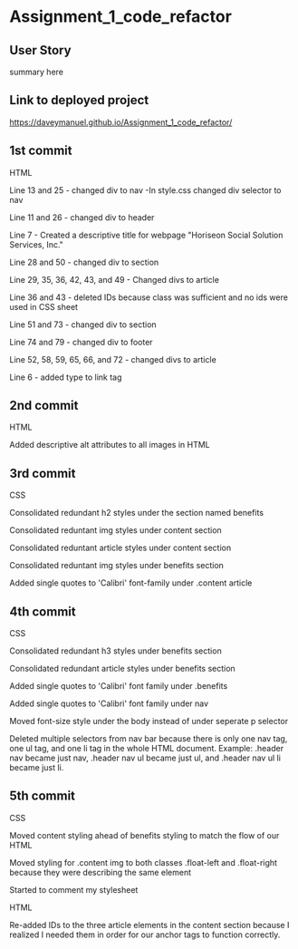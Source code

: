 # Assignment_1_code_refactor

## User Story
summary here 

## Link to deployed project
https://daveymanuel.github.io/Assignment_1_code_refactor/

## 1st commit
HTML

Line 13 and 25 - changed div to nav
-In style.css changed div selector to nav

Line 11 and 26 - changed div to header 

Line 7 - Created a descriptive title for webpage "Horiseon Social Solution Services, Inc."

Line 28 and 50 - changed div to section

Line 29, 35, 36, 42, 43, and 49 - Changed divs to article

Line 36 and 43 - deleted IDs because class was sufficient and no ids were used in CSS sheet

Line 51 and 73 - changed div to section

Line 74 and 79 - changed div to footer

Line 52, 58, 59, 65, 66, and 72 - changed divs to article 

Line 6 - added type to link tag

## 2nd commit
HTML

Added descriptive alt attributes to all images in HTML

## 3rd commit
CSS

Consolidated redundant h2 styles under the section named benefits

Consolidated reduntant img styles under content section

Consolidated reduntant article styles under content section

Consolidated reduntant img styles under benefits section

Added single quotes to 'Calibri' font-family under .content article

## 4th commit
CSS

Consolidated redundant h3 styles under benefits section

Consolidated redundant article styles under benefits section

Added single quotes to 'Calibri' font family under .benefits 

Added single quotes to 'Calibri' font family under nav

Moved font-size style under the body instead of under seperate p selector

Deleted multiple selectors from nav bar because there is only one nav tag, one ul tag, and one li tag in the whole HTML document. Example: .header nav became just nav, .header nav ul became just ul, and .header nav ul li became just li.

## 5th commit
CSS

Moved content styling ahead of benefits styling to match the flow of our HTML

Moved styling for .content img to both classes .float-left and .float-right because they were describing the same element

Started to comment my stylesheet

HTML

Re-added IDs to the three article elements in the content section because I realized I needed them in order for our anchor tags to function correctly.